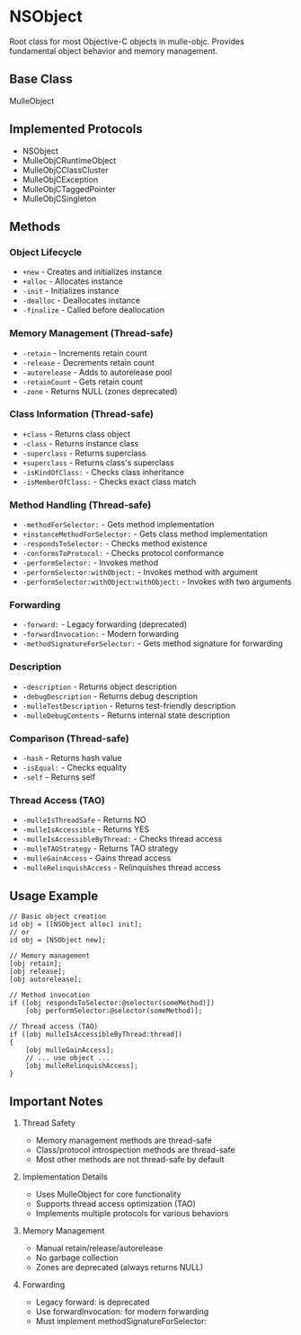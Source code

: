 # NSObject

Root class for most Objective-C objects in mulle-objc. Provides fundamental object behavior and memory management.

## Base Class
MulleObject

## Implemented Protocols
- NSObject
- MulleObjCRuntimeObject
- MulleObjCClassCluster
- MulleObjCException
- MulleObjCTaggedPointer
- MulleObjCSingleton

## Methods

### Object Lifecycle
- `+new` - Creates and initializes instance
- `+alloc` - Allocates instance
- `-init` - Initializes instance
- `-dealloc` - Deallocates instance
- `-finalize` - Called before deallocation

### Memory Management (Thread-safe)
- `-retain` - Increments retain count
- `-release` - Decrements retain count
- `-autorelease` - Adds to autorelease pool
- `-retainCount` - Gets retain count
- `-zone` - Returns NULL (zones deprecated)

### Class Information (Thread-safe)
- `+class` - Returns class object
- `-class` - Returns instance class
- `-superclass` - Returns superclass
- `+superclass` - Returns class's superclass
- `-isKindOfClass:` - Checks class inheritance
- `-isMemberOfClass:` - Checks exact class match

### Method Handling (Thread-safe)
- `-methodForSelector:` - Gets method implementation
- `+instanceMethodForSelector:` - Gets class method implementation
- `-respondsToSelector:` - Checks method existence
- `-conformsToProtocol:` - Checks protocol conformance
- `-performSelector:` - Invokes method
- `-performSelector:withObject:` - Invokes method with argument
- `-performSelector:withObject:withObject:` - Invokes with two arguments

### Forwarding
- `-forward:` - Legacy forwarding (deprecated)
- `-forwardInvocation:` - Modern forwarding
- `-methodSignatureForSelector:` - Gets method signature for forwarding

### Description
- `-description` - Returns object description
- `-debugDescription` - Returns debug description
- `-mulleTestDescription` - Returns test-friendly description
- `-mulleDebugContents` - Returns internal state description

### Comparison (Thread-safe)
- `-hash` - Returns hash value
- `-isEqual:` - Checks equality
- `-self` - Returns self

### Thread Access (TAO)
- `-mulleIsThreadSafe` - Returns NO
- `-mulleIsAccessible` - Returns YES
- `-mulleIsAccessibleByThread:` - Checks thread access
- `-mulleTAOStrategy` - Returns TAO strategy
- `-mulleGainAccess` - Gains thread access
- `-mulleRelinquishAccess` - Relinquishes thread access

## Usage Example

```objc
// Basic object creation
id obj = [[NSObject alloc] init];
// or
id obj = [NSObject new];

// Memory management
[obj retain];
[obj release];
[obj autorelease];

// Method invocation
if ([obj respondsToSelector:@selector(someMethod)])
    [obj performSelector:@selector(someMethod)];

// Thread access (TAO)
if ([obj mulleIsAccessibleByThread:thread])
{
    [obj mulleGainAccess];
    // ... use object ...
    [obj mulleRelinquishAccess];
}
```

## Important Notes

1. Thread Safety
   - Memory management methods are thread-safe
   - Class/protocol introspection methods are thread-safe
   - Most other methods are not thread-safe by default

2. Implementation Details
   - Uses MulleObject for core functionality
   - Supports thread access optimization (TAO)
   - Implements multiple protocols for various behaviors

3. Memory Management
   - Manual retain/release/autorelease
   - No garbage collection
   - Zones are deprecated (always returns NULL)

4. Forwarding
   - Legacy forward: is deprecated
   - Use forwardInvocation: for modern forwarding
   - Must implement methodSignatureForSelector:

